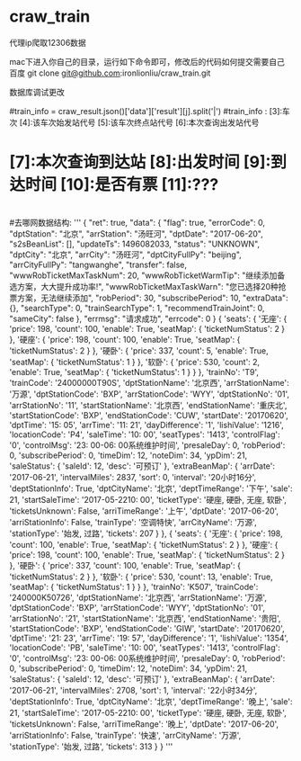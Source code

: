 # craw_train
代理ip爬取12306数据

mac下进入你自己的目录，运行如下命令即可，修改后的代码如何提交需要自己百度
git clone git@github.com:ironlionliu/craw_train.git






数据库调试更改




#train_info = craw_result.json()['data']['result'][j].split('|')
#train_info : [3]:车次         [4]:该车次始发站代号  [5]:该车次终点站代号  [6]:本次查询出发站代号  
#             [7]:本次查询到达站 [8]:出发时间        [9]:到达时间         [10]:是否有票       [11]:???
#                      
#去哪网数据结构: 
'''
    {
	    "ret": true,
	    "data": {
	        "flag": true,
	        "errorCode": 0,
	        "dptStation": "北京",
	        "arrStation": "汤旺河",
	        "dptDate": "2017-06-20",
	        "s2sBeanList": [],
	        "updateTs": 1496082033,
	        "status": "UNKNOWN",
	        "dptCity": "北京",
	        "arrCity": "汤旺河",
	        "dptCityFullPy": "beijing",
	        "arrCityFullPy": "tangwanghe",
	        "transfer": false,
	        "wwwRobTicketMaxTaskNum": 20,
	        "wwwRobTicketWarmTip": "继续添加备选方案，大大提升成功率!",
	        "wwwRobTicketMaxTaskWarn": "您已选择20种抢票方案，无法继续添加",
	        "robPeriod": 30,
	        "subscribePeriod": 10,
	        "extraData": {},
	        "searchType": 0,
	        "trainSearchType": 1,
	        "recommendTrainJoint": 0,
	        "sameCity": false
	    },
	    "errmsg": "请求成功",
	    "errcode": 0
	}
	{
    'seats': {
        '无座': {
            'price': 198,
            'count': 100,
            'enable': True,
            'seatMap': {
                'ticketNumStatus': 2
            }
        },
        '硬座': {
            'price': 198,
            'count': 100,
            'enable': True,
            'seatMap': {
                'ticketNumStatus': 2
            }
        },
        '硬卧': {
            'price': 337,
            'count': 5,
            'enable': True,
            'seatMap': {
                'ticketNumStatus': 1
            }
        },
        '软卧': {
            'price': 530,
            'count': 2,
            'enable': True,
            'seatMap': {
                'ticketNumStatus': 1
            }
        }
    },
    'trainNo': 'T9',
    'trainCode': '24000000T90S',
    'dptStationName': '北京西',
    'arrStationName': '万源',
    'dptStationCode': 'BXP',
    'arrStationCode': 'WYY',
    'dptStationNo': '01',
    'arrStationNo': '11',
    'startStationName': '北京西',
    'endStationName': '重庆北',
    'startStationCode': 'BXP',
    'endStationCode': 'CUW',
    'startDate': '20170620',
    'dptTime': '15: 05',
    'arrTime': '11: 21',
    'dayDifference': '1',
    'lishiValue': '1216',
    'locationCode': 'P4',
    'saleTime': '10: 00',
    'seatTypes': '1413',
    'controlFlag': '0',
    'controlMsg': '23: 00-06: 00系统维护时间',
    'presaleDay': 0,
    'robPeriod': 0,
    'subscribePeriod': 0,
    'timeDim': 12,
    'noteDim': 34,
    'ypDim': 21,
    'saleStatus': {
        'saleId': 12,
        'desc': '可预订'
    },
    'extraBeanMap': {
        'arrDate': '2017-06-21',
        'intervalMiles': 2837,
        'sort': 0,
        'interval': '20小时16分',
        'deptStationInfo': True,
        'dptCityName': '北京',
        'deptTimeRange': '下午',
        'sale': 21,
        'startSaleTime': '2017-05-2210: 00',
        'ticketType': '硬座,
        硬卧,
        无座,
        软卧',
        'ticketsUnknown': False,
        'arriTimeRange': '上午',
        'dptDate': '2017-06-20',
        'arriStationInfo': False,
        'trainType': '空调特快',
        'arrCityName': '万源',
        'stationType': '始发,
        过路',
        'tickets': 207
    }
},
{
    'seats': {
        '无座': {
            'price': 198,
            'count': 100,
            'enable': True,
            'seatMap': {
                'ticketNumStatus': 2
            }
        },
        '硬座': {
            'price': 198,
            'count': 100,
            'enable': True,
            'seatMap': {
                'ticketNumStatus': 2
            }
        },
        '硬卧': {
            'price': 337,
            'count': 100,
            'enable': True,
            'seatMap': {
                'ticketNumStatus': 2
            }
        },
        '软卧': {
            'price': 530,
            'count': 13,
            'enable': True,
            'seatMap': {
                'ticketNumStatus': 1
            }
        }
    },
    'trainNo': 'K507',
    'trainCode': '240000K50726',
    'dptStationName': '北京西',
    'arrStationName': '万源',
    'dptStationCode': 'BXP',
    'arrStationCode': 'WYY',
    'dptStationNo': '01',
    'arrStationNo': '21',
    'startStationName': '北京西',
    'endStationName': '贵阳',
    'startStationCode': 'BXP',
    'endStationCode': 'GIW',
    'startDate': '20170620',
    'dptTime': '21: 23',
    'arrTime': '19: 57',
    'dayDifference': '1',
    'lishiValue': '1354',
    'locationCode': 'PB',
    'saleTime': '10: 00',
    'seatTypes': '1413',
    'controlFlag': '0',
    'controlMsg': '23: 00-06: 00系统维护时间',
    'presaleDay': 0,
    'robPeriod': 0,
    'subscribePeriod': 0,
    'timeDim': 12,
    'noteDim': 34,
    'ypDim': 21,
    'saleStatus': {
        'saleId': 12,
        'desc': '可预订'
    },
    'extraBeanMap': {
        'arrDate': '2017-06-21',
        'intervalMiles': 2708,
        'sort': 1,
        'interval': '22小时34分',
        'deptStationInfo': True,
        'dptCityName': '北京',
        'deptTimeRange': '晚上',
        'sale': 21,
        'startSaleTime': '2017-05-2210: 00',
        'ticketType': '硬座,
        硬卧,
        无座,
        软卧',
        'ticketsUnknown': False,
        'arriTimeRange': '晚上',
        'dptDate': '2017-06-20',
        'arriStationInfo': False,
        'trainType': '快速',
        'arrCityName': '万源',
        'stationType': '始发,
        过路',
        'tickets': 313
    }
}
'''

